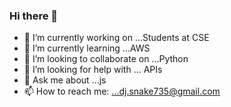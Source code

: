 ### Hi there 👋

- 🔭 I’m currently working on ...Students at CSE
- 🌱 I’m currently learning ...AWS
- 👯 I’m looking to collaborate on ...Python
- 🤔 I’m looking for help with ... APIs
- 💬 Ask me about ...js
- 📫 How to reach me: ...dj.snake735@gmail.com

